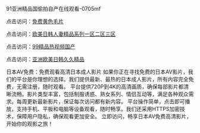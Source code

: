 91亚洲精品国偷拍自产在线观看-0705mf

点击访问：<a href="https://vassv.pages.dev/">免费黄色毛片</a>

点击访问：<a href="https://gsd-agv.pages.dev/">欧美日韩人妻精品系列一区二区三区</a>

点击访问：<a href="https://gda-c7m.pages.dev/">99精品热视频国产</a>

点击访问：<a href="https://tfda.pages.dev/">亚洲欧美日韩久久精品</a>

日本AV免费：免费观看高清日本成人影片
如果你正在寻找免费的日本AV影片，我们的平台是你理想的选择。我们提供最新、最热的日本成人影片，所有内容完全免费，无需注册，随时观看。
平台提供720P到4K的高清画质，确保每部影片都清晰流畅。影片类型丰富，包括制服诱惑、熟女系列、情侣互动等，满足各种观众需求。每周更新最新影片，保证每次访问都有新内容。
平台操作简单，点击即可播放，支持手机、平板和电脑等设备观看，随时畅享。我们还采用HTTPS加密技术，保障用户隐私，确保观看更加安全。
立即访问，畅享日本AV免费高清影片，开始你的观影之旅！

<span style="display:none;">[Canonical link](）</span>


